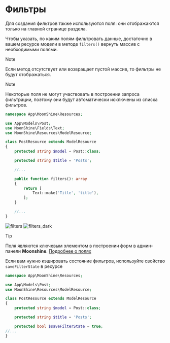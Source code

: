 # Фильтры

Для создания фильтров также используются поля: они отображаются только на главной странице раздела.

Чтобы указать, по каким полям фильтровать данные, достаточно в вашем ресурсе модели в методе `filters()` вернуть массив с необходимыми полями.

> [!NOTE]
> Если метод отсутствует или возвращает пустой массив, то фильтры не будут отображаться.

> [!NOTE]
> Некоторые поля не могут участвовать в построении запроса фильтрации, поэтому они будут автоматически исключены из списка фильтров.

```php
namespace App\MoonShine\Resources;

use App\Models\Post;
use MoonShine\Fields\Text;
use MoonShine\Resources\ModelResource;

class PostResource extends ModelResource
{
    protected string $model = Post::class;

    protected string $title = 'Posts';

    //...

    public function filters(): array
    {
        return [
            Text::make('Title', 'title'),
        ];
    }

    //...
}
```

![filters](https://raw.githubusercontent.com/moonshine-software/doc/2.x/resources/screenshots/filters.png)
![filters_dark](https://raw.githubusercontent.com/moonshine-software/doc/2.x/resources/screenshots/filters_dark.png)

> [!TIP]
> Поля являются ключевым элементом в построении форм в админ-панели **Moonshine**.
[Подробнее о полях](https://moonshine-laravel.com/docs/resource/fields/fields-index)

Если вам нужно кэшировать состояние фильтров, используйте свойство `saveFilterState` в ресурсе

```php
namespace App\MoonShine\Resources;

use App\Models\Post;
use MoonShine\Resources\ModelResource;

class PostResource extends ModelResource
{
    protected string $model = Post::class;

    protected string $title = 'Posts';

    protected bool $saveFilterState = true;
//...
}
```
